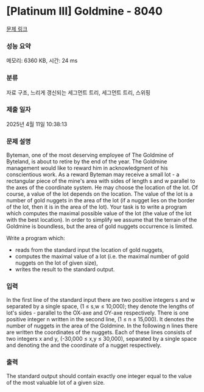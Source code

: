 # [Platinum III] Goldmine - 8040 

[문제 링크](https://www.acmicpc.net/problem/8040) 

### 성능 요약

메모리: 6360 KB, 시간: 24 ms

### 분류

자료 구조, 느리게 갱신되는 세그먼트 트리, 세그먼트 트리, 스위핑

### 제출 일자

2025년 4월 11일 10:38:13

### 문제 설명

<p>Byteman, one of the most deserving employee of The Goldmine of Byteland, is about to retire by the end of the year. The Goldmine management would like to reward him in acknowledgment of his conscientious work. As a reward Byteman may receive a small lot - a rectangular piece of the mine's area with sides of length s and w parallel to the axes of the coordinate system. He may choose the location of the lot. Of course, a value of the lot depends on the location. The value of the lot is a number of gold nuggets in the area of the lot (if a nugget lies on the border of the lot, then it is in the area of the lot). Your task is to write a program which computes the maximal possible value of the lot (the value of the lot with the best location). In order to simplify we assume that the terrain of the Goldmine is boundless, but the area of gold nuggets occurrence is limited.</p>

<p>Write a program which:</p>

<ul>
	<li>reads from the standard input the location of gold nuggets,</li>
	<li>computes the maximal value of a lot (i.e. the maximal number of gold nuggets on the lot of given size),</li>
	<li>writes the result to the standard output.</li>
</ul>

### 입력 

 <p>In the first line of the standard input there are two positive integers s and w separated by a single space, (1 ≤ s,w ≤ 10,000); they denote the lengths of lot's sides - parallel to the OX-axe and OY-axe respectively. There is one positive integer n written in the second line, (1 ≤ n ≤ 15,000). It denotes the number of nuggets in the area of the Goldmine. In the following n lines there are written the coordinates of the nuggets. Each of these lines consists of two integers x and y, (-30,000 ≤ x,y ≤ 30,000), separated by a single space and denoting the  and the  coordinate of a nugget respectively.</p>

### 출력 

 <p>The standard output should contain exactly one integer equal to the value of the most valuable lot of a given size.</p>

